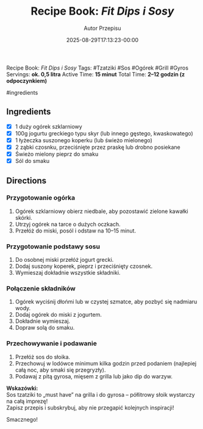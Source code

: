 ﻿---
draft: true
title: "Recipe Book: *Fit Dips i Sosy*"
author: "Autor Przepisu"
recipe_image: images/recipe-headers/default.jpg
date: 2025-08-29T17:13:23-00:00
categories: ["do-kategoryzacji"]
tags: ["draft"]
tagline: "Przepis do sformatowania"
servings: 4
prep_time: 15
cook: true
cook_time: 30
calories: 300
protein: 20
fat: 10
carbohydrate: 25
---
Recipe Book: *Fit Dips i Sosy*
Tags: #Tzatziki #Sos #Ogórek #Grill #Gyros
Servings: **ok. 0,5 litra**
Active Time: **15 minut**
Total Time: **2–12 godzin (z odpoczynkiem)**

#ingredients 
## Ingredients
- [x] 1 duży ogórek szklarniowy
- [x] 100g jogurtu greckiego typu skyr (lub innego gęstego, kwaskowatego)
- [x] 1 łyżeczka suszonego koperku (lub świeżo mielonego)
- [x] 2 ząbki czosnku, przeciśnięte przez praskę lub drobno posiekane
- [x] Świeżo mielony pieprz do smaku
- [x] Sól do smaku

## Directions

### Przygotowanie ogórka
1. Ogórek szklarniowy obierz niedbale, aby pozostawić zielone kawałki skórki.
2. Utrzyj ogórek na tarce o dużych oczkach.
3. Przełóż do miski, posól i odstaw na 10–15 minut.

### Przygotowanie podstawy sosu
1. Do osobnej miski przełóż jogurt grecki.
2. Dodaj suszony koperek, pieprz i przeciśnięty czosnek.
3. Wymieszaj dokładnie wszystkie składniki.

### Połączenie składników
1. Ogórek wyciśnij dłońmi lub w czystej szmatce, aby pozbyć się nadmiaru wody.
2. Dodaj ogórek do miski z jogurtem.
3. Dokładnie wymieszaj.
4. Dopraw solą do smaku.

### Przechowywanie i podawanie
1. Przełóż sos do słoika.
2. Przechowuj w lodówce minimum kilka godzin przed podaniem (najlepiej całą noc, aby smaki się przegryzły).
3. Podawaj z pitą gyrosa, mięsem z grilla lub jako dip do warzyw.

**Wskazówki:**  
Sos tzatziki to „must have” na grilla i do gyrosa – półlitrowy słoik wystarczy na całą imprezę!  
Zapisz przepis i subskrybuj, aby nie przegapić kolejnych inspiracji!

Smacznego!